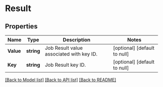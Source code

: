# Result

## Properties
Name | Type | Description | Notes
------------ | ------------- | ------------- | -------------
**Value** | **string** | Job Result value associated with key ID. | [optional] [default to null]
**Key** | **string** | Job Result key ID. | [optional] [default to null]

[[Back to Model list]](../README.md#documentation-for-models) [[Back to API list]](../README.md#documentation-for-api-endpoints) [[Back to README]](../README.md)

